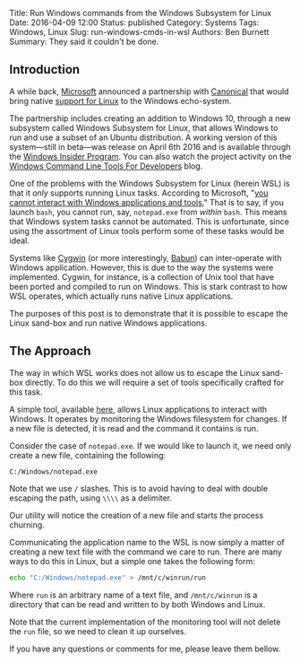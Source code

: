 Title: Run Windows commands from the Windows Subsystem for Linux
Date: 2016-04-09 12:00
Status: published
Category: Systems
Tags: Windows, Linux
Slug: run-windows-cmds-in-wsl
Authors: Ben Burnett
Summary: They said it couldn't be done.

## Introduction

A while back, [Microsoft](http://www.microsoft.com/) announced a
partnership with [Canonical](http://www.canonical.com) that would
bring native [support for
Linux](https://blogs.windows.com/windowsexperience/2016/04/06/announcing-windows-10-insider-preview-build-14316/)
to the Windows echo-system.

The partnership includes creating an addition to Windows 10, through a
new subsystem called Windows Subsystem for Linux, that allows Windows
to run and use a subset of an Ubuntu distribution. A working version
of this system&mdash;still in beta&mdash;was release on April 6th 2016
and is available through the [Windows Insider
Program](https://blogs.windows.com/windowsexperience/2016/04/06/announcing-windows-10-insider-preview-build-14316/). You
can also watch the project activity on the [Windows Command Line Tools
For Developers](https://blogs.msdn.microsoft.com/commandline/) blog.

One of the problems with the Windows Subsystem for Linux (herein WSL)
is that it _only_ supports running Linux tasks. According to
Microsoft, "[you cannot interact with Windows applications and
tools.](https://blogs.windows.com/buildingapps/2016/03/30/run-bash-on-ubuntu-on-windows/)"
That is to say, if you launch `bash`, you cannot run, say,
`notepad.exe` from _within_ `bash`. This means that Windows system
tasks cannot be automated. This is unfortunate, since using the
assortment of Linux tools perform some of these tasks would be ideal.

Systems like [Cygwin](https://cygwin.com) (or more interestingly,
[Babun](http://babun.github.io)) can inter-operate with Windows
application. However, this is due to the way the systems were
implemented. Cygwin, for instance, is a collection of Unix tool that
have been ported and compiled to run on Windows. This is stark
contrast to how WSL operates, which actually runs native Linux
applications.

The purposes of this post is to demonstrate that it is possible to
escape the Linux sand-box and run native Windows applications.

## The Approach

The way in which WSL works does not allow us to escape the Linux
sand-box directly. To do this we will require a set of tools
specifically crafted for this task.

A simple tool, available
[here](https://github.com/versionzero/winrun), allows Linux
applications to interact with Windows. It operates by monitoring the
Windows filesystem for changes. If a new file is detected, it is read
and the command it contains is run.

Consider the case of `notepad.exe`. If we would like to launch it, we
need only create a new file, containing the following:

```text
C:/Windows/notepad.exe
```

Note that we use `/` slashes. This is to avoid having to deal with
double escaping the path, using `\\\\` as a delimiter.

Our utility will notice the creation of a new file and starts the
process churning.

Communicating the application name to the WSL is now simply a matter
of creating a new text file with the command we care to run. There are
many ways to do this in Linux, but a simple one takes the following
form:

```bash
echo "C:/Windows/notepad.exe" > /mnt/c/winrun/run
```

Where `run` is an arbitrary name of a text file, and `/mnt/c/winrun`
is a directory that can be read and written to by both Windows and
Linux.

Note that the current implementation of the monitoring tool will not
delete the `run` file, so we need to clean it up ourselves.

If you have any questions or comments for me, please leave them bellow.
